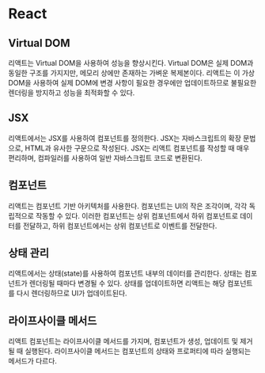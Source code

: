 # React



## Virtual DOM

리액트는 Virtual DOM을 사용하여 성능을 향상시킨다. Virtual DOM은 실제 DOM과 동일한 구조를 가지지만, 메모리 상에만 존재하는 가벼운 복제본이다. 리액트는 이 가상 DOM을 사용하여 실제 DOM에 변경 사항이 필요한 경우에만 업데이트하므로 불필요한 렌더링을 방지하고 성능을 최적화할 수 있다.



## JSX

리액트에서는 JSX를 사용하여 컴포넌트를 정의한다. JSX는 자바스크립트의 확장 문법으로, HTML과 유사한 구문으로 작성된다. JSX는 리액트 컴포넌트를 작성할 때 매우 편리하며, 컴파일러를 사용하여 일반 자바스크립트 코드로 변환된다.



## 컴포넌트

리액트는 컴포넌트 기반 아키텍처를 사용한다. 컴포넌트는 UI의 작은 조각이며, 각각 독립적으로 작동할 수 있다. 이러한 컴포넌트는 상위 컴포넌트에서 하위 컴포넌트로 데이터를 전달하고, 하위 컴포넌트에서는 상위 컴포넌트로 이벤트를 전달한다.



## 상태 관리

리액트에서는 상태(state)를 사용하여 컴포넌트 내부의 데이터를 관리한다. 상태는 컴포넌트가 렌더링될 때마다 변경될 수 있다. 상태를 업데이트하면 리액트는 해당 컴포넌트를 다시 렌더링하므로 UI가 업데이트된다.



## 라이프사이클 메서드

리액트 컴포넌트는 라이프사이클 메서드를 가지며, 컴포넌트가 생성, 업데이트 및 제거될 때 실행된다. 라이프사이클 메서드는 컴포넌트의 상태와 프로퍼티에 따라 실행되는 메서드가 다르다.


